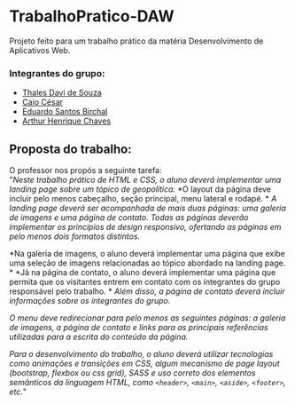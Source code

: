 # TrabalhoPratico-DAW
Projeto feito para um trabalho prático da matéria Desenvolvimento de Aplicativos Web. <br/>
### Integrantes do grupo:
- [Thales Davi de Souza](https://github.com/ThalesDaviSouza)
- [Caio César](https://github.com/CostaCesar)
- [Eduardo Santos Birchal](https://github.com/EduardoBirchal)
- [Arthur Henrique Chaves](https://github.com/AHChaves)

## Proposta do trabalho:
O professor nos propós a seguinte tarefa: <br/>
"*Neste trabalho prático de HTML e CSS, o aluno deverá implementar uma landing page sobre um tópico de geopolítica.* 
*O layout da página deve incluir pelo menos cabeçalho, seção principal, menu lateral e rodapé. *
*A landing page deverá ser acompanhada de mais duas páginas: uma galeria de imagens e uma página de contato.*
*Todas as páginas deverão implementar os princípios de design responsivo, ofertando as páginas em pelo menos dois formatos distintos.*

*Na galeria de imagens, o aluno deverá implementar uma página que exibe uma seleção de imagens relacionadas ao tópico abordado na landing page. *
*Já na página de contato, o aluno deverá implementar uma página que permita que os visitantes entrem em contato com os integrantes do grupo responsável pelo trabalho. *
*Além disso, a página de contato deverá incluir informações sobre os integrantes do grupo.*

*O menu deve redirecionar para pelo menos as seguintes páginas: a galeria de imagens, a página de contato e links para as principais referências utilizadas para a escrita do conteúdo da página.*

*Para o desenvolvimento do trabalho, o aluno deverá utilizar tecnologias como animações e transições em CSS, algum mecanismo de page layout (bootstrap, flexbox ou css grid), SASS e uso correto dos elementos semânticos da linguagem HTML, como `<header>`, `<main>`, `<aside>`, `<footer>`, etc.*"
